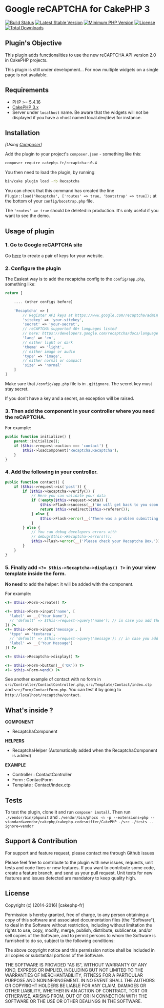 Google reCAPTCHA for CakePHP 3
==============================

[![Build Status](https://api.travis-ci.org/cakephp-fr/recaptcha.png?branch=master)](https://travis-ci.org/cakephp-fr/recaptcha)
[![Latest Stable Version](https://poser.pugx.org/cakephp-fr/recaptcha/v/stable.png)](https://packagist.org/packages/cakephp-fr/recaptcha)
[![Minimum PHP Version](http://img.shields.io/badge/php-%3E%3D%205.4-8892BF.svg)](https://php.net/)
[![License](https://poser.pugx.org/cakephp-fr/recaptcha/license.png)](https://packagist.org/packages/cakephp-fr/recaptcha)
[![Total Downloads](https://poser.pugx.org/cakephp-fr/recaptcha/d/total.png)](https://packagist.org/packages/cakephp-fr/recaptcha)

## Plugin's Objective ##

This plugin adds functionalities to use the new reCAPTCHA API version 2.0 in
CakePHP projects.

This plugin is still under development... For now multiple widgets on a single page is not available.

## Requirements ##

- PHP >= 5.4.16
- [CakePHP 3.x](http://book.cakephp.org/3.0/en/index.html)
- Server under `localhost` name. Be aware that the widgets will not be displayed
  if you have a vhost named local.dev/dev/ for instance.

## Installation ##

_[Using [Composer](http://getcomposer.org/)]_

Add the plugin to your project's `composer.json` - something like this:

```bash
composer require cakephp-fr/recaptcha:~0.4
```

You then need to load the plugin, by running:

```bash
bin/cake plugin load -rb Recaptcha
```

You can check that this command has created the line `Plugin::load('Recaptcha', ['routes' => true, 'bootstrap' => true]);` at the bottom of your `config/boostrap.php` file.

The `'routes' => true` should be deleted in production. It's only useful if you want to see the demo.

## Usage of plugin ##

### 1. Go to Google reCAPTCHA site

Go [here](https://www.google.com/recaptcha/intro/index.html) to create a pair
of keys for your website.

### 2. Configure the plugin

The Easiest way is to add the recaptcha config to the `config/app.php`, something like:

```php
return [

    .... (other configs before)

    'Recaptcha' => [
        // Register API keys at https://www.google.com/recaptcha/admin
        'sitekey' => 'your-sitekey',
        'secret' => 'your-secret',
        // reCAPTCHA supported 40+ languages listed
        // here: https://developers.google.com/recaptcha/docs/language
        'lang' => 'en',
        // either light or dark
        'theme' => 'light',
        // either image or audio
        'type' => 'image',
        // either normal or compact
        'size' => 'normal'
    ]
]
```

Make sure that `/config/app.php` file is in `.gitignore`. The secret key must stay secret.

If you don't have a key and a secret, an exception will be raised.

### 3. Then add the component in your controller where you need the reCAPTCHA.

For example:

```php
public function initialize() {
    parent::initialize();
    if ($this->request->action === 'contact') {
        $this->loadComponent('Recaptcha.Recaptcha');
    }
}
```

### 4. Add the following in your controller.

```php
public function contact() {
    if ($this->request->is('post')) {
        if ($this->Recaptcha->verify()) {
            // Here you can validate your data
            if (!empty($this->request->data)) {
                $this->Flash->success(__('We will get back to you soon.'));
                return $this->redirect($this->referer());
            } else {
                $this->Flash->error(__('There was a problem submitting your form.'));
            }
        } else {
            // You can debug developers errors with
            // debug($this->Recaptcha->errors());
            $this->Flash->error(__('Please check your Recaptcha Box.'));
        }
    }
}
```

### 5. Finally add `<?= $this->Recaptcha->display() ?>` in your view template inside the form.

**No need** to add the helper: it will be added with the component.

For example:

```php
<?= $this->Form->create() ?>

<?= $this->Form->input('name', [
  'label' => __('Your Name'),
  // 'default' => $this->request->query('name'); // in case you add the Prg Component
]) ?>
<?= $this->Form->input('message', [
  'type' => 'textarea',
  // 'default' => $this->request->query('message'); // in case you add the Prg Component
  'label' => __('Your Message')
]) ?>

<?= $this->Recaptcha->display() ?>

<?= $this->Form->button(__('OK')) ?>
<?= $this->Form->end() ?>
```

See another example of contact with no form in
`src/Controller/ContactController.php`, `src/Template/Contact/index.ctp` and
`src/Form/ContactForm.php`. You can test it by going to
`http://localhost/recaptcha/contact`.

## What's inside ? ##

**COMPONENT**

- RecaptchaComponent

**HELPERS**

- RecaptchaHelper (Automatically added when the RecaptchaComponent is added)

**EXAMPLE**

- Controller : ContactController
- Form : ContactForm
- Template : Contact/index.ctp

## Tests ##

To test the plugin, clone it and run `composer install`. Then run
`./vendor/bin/phpunit` and `./vendor/bin/phpcs -n -p --extensions=php --standard=vendor/cakephp/cakephp-codesniffer/CakePHP ./src ./tests --ignore=vendor`

## Support & Contribution ##

For support and feature request, please contact me through Github issues

Please feel free to contribute to the plugin with new issues, requests, unit
tests and code fixes or new features. If you want to contribute some code,
create a feature branch, and send us your pull request.
Unit tests for new features and issues detected are mandatory to keep quality
high.

## License ##

Copyright (c) [2014-2016] [cakephp-fr]

Permission is hereby granted, free of charge, to any person obtaining a copy of
this software and associated documentation files (the "Software"), to deal in
the Software without restriction, including without limitation the rights to
use, copy, modify, merge, publish, distribute, sublicense, and/or sell copies
of the Software, and to permit persons to whom the Software is furnished to do
so, subject to the following conditions:

The above copyright notice and this permission notice shall be included in all
copies or substantial portions of the Software.

THE SOFTWARE IS PROVIDED "AS IS", WITHOUT WARRANTY OF ANY KIND, EXPRESS OR
IMPLIED, INCLUDING BUT NOT LIMITED TO THE WARRANTIES OF MERCHANTABILITY,
FITNESS FOR A PARTICULAR PURPOSE AND NONINFRINGEMENT. IN NO EVENT SHALL THE
AUTHORS OR COPYRIGHT HOLDERS BE LIABLE FOR ANY CLAIM, DAMAGES OR OTHER
LIABILITY, WHETHER IN AN ACTION OF CONTRACT, TORT OR OTHERWISE, ARISING FROM,
OUT OF OR IN CONNECTION WITH THE SOFTWARE OR THE USE OR OTHER DEALINGS IN THE
SOFTWARE.
